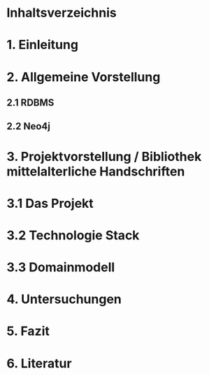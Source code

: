 # Inhaltsverzeichnis
# 1. Einleitung
# 2. Allgemeine Vorstellung
## 2.1 RDBMS
## 2.2 Neo4j
# 3. Projektvorstellung / Bibliothek mittelalterliche Handschriften
# 3.1 Das Projekt 
# 3.2 Technologie Stack
# 3.3 Domainmodell  
# 4. Untersuchungen
# 5. Fazit
# 6. Literatur

